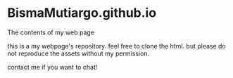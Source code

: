 # BismaMutiargo.github.io
The contents of my web page

this is a my webpage's repository. 
feel free to clone the html. but please do not reproduce the assets without my permission. 

contact me if you want to chat!

